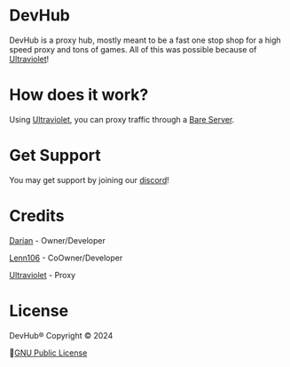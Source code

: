 <!-- <div align="center">
  <a href="https://devhub.dariandev.com/">
    <img src="devhub-logo.png" alt="DevHub Logo" width="200">
  </a>
</div> -->

# DevHub
DevHub is a proxy hub, mostly meant to be a fast one stop shop for a high speed proxy and tons of games. All of this was possible because of  [Ultraviolet](https://github.com/titaniumnetwork-dev/Ultraviolet)!

<!-- <div align="center">
  <a href="https://devhub.dariandev.com/">🔥 Live Website: https://devhub.dariandev.com/</a>
</div> -->

# How does it work?
Using [Ultraviolet](https://github.com/titaniumnetwork-dev/Ultraviolet), you can proxy traffic through a [Bare Server](https://github.com/tomphttp/bare-server-node).

# Get Support
You may get support by joining our [discord](https://dariandev.com/discord)!

# Credits
[Darian](https://github.com/justDarian) - Owner/Developer

[Lenn106](https://github.com/lenn106) - CoOwner/Developer

[Ultraviolet](https://github.com/titaniumnetwork-dev/Ultraviolet) - Proxy

# License

DevHub® Copyright © 2024

📜[GNU Public License](https://github.com/DevTech-Services/DevHub/blob/main/LICENSE.md)
